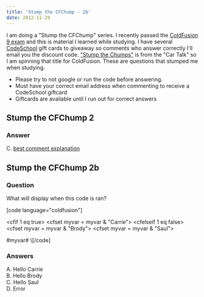 ```yaml
---
title: 'Stump the CFChump - 2b'
date: 2012-11-29
---
```


I am doing a "Stump the CFChump" series. I recently passed the [ColdFusion 9 exam](http://blogs.adobe.com/adc/2010/11/coldfusion-9-certification-exam-now-available.html) and this is material I learned while studying. I have several [CodeSchool](http://www.codeschool.com/) gift cards to giveaway so comments who answer correctly I'll email you the discount code. ["Stump the Chumps"](/www.cartalk.com/content/stump-chumps) is from the "Car Talk" so I am spinning that title for ColdFusion. These are questions that stumped me when studying.

- Please try to not google or run the code before answering.
- Must have your correct email address when commenting to receive a CodeSchool giftcard
- Giftcards are available until I run out for correct answers

## Stump the CFChump 2

### Answer

C. [best comment explanation](http://mikehenke.com/post.cfm/stump-the-cfchump-2#comment-C8826D08-6E8D-4B79-B41126E5E31624BE)

## Stump the CFChump 2b

### Question

What will display when this code is ran?

\[code language="coldfusion"\]
<cfset myvar = "Hello ">

<cfif 1 eq true>
	<cfset myvar = myvar & "Carrie">
<cfelseif 1 eq false>
	<cfset myvar = myvar & "Brody">
<cfelse>
	<cfset myvar = myvar & "Saul">
</cfif>

<cfoutput>#myvar#</cfoutput>
\\[/code\]

### Answers

A. Hello Carrie  
B. Hello Brody  
C. Hello Saul  
D. Error
